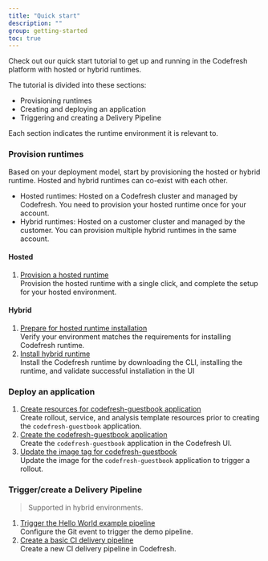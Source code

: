 ```yaml
---
title: "Quick start"
description: ""
group: getting-started
toc: true
---
```


Check out our quick start tutorial to get up and running in the Codefresh platform with hosted or hybrid runtimes.  

The tutorial is divided into these sections:
* Provisioning runtimes
* Creating and deploying an application
* Triggering and creating a Delivery Pipeline

Each section indicates the runtime environment it is relevant to.  

### Provision runtimes
Based on your deployment model, start by provisioning the hosted or hybrid runtime. Hosted and hybrid runtimes can co-exist with each other.

* Hosted runtimes: Hosted on a Codefresh cluster and managed by Codefresh. You need to provision your hosted runtime once for your account.
* Hybrid runtimes: Hosted on a customer cluster and managed by the customer. You can provision multiple hybrid runtimes in the same account.

#### Hosted 
1. [Provision a hosted runtime]({{site.baseurl}}/docs/getting-started/quick-start/install-hosted)  
  Provision the hosted runtime with a single click, and complete the setup for your hosted environment.  

#### Hybrid
1. [Prepare for hosted runtime installation]({{site.baseurl}}/docs/getting-started/quick-start/verify-requirements)  
  Verify your environment matches the requirements for installing Codefresh runtime.
1. [Install hybrid runtime]({{site.baseurl}}/docs/getting-started/quick-start/runtime)  
  Install the Codefresh runtime by downloading the CLI, installing the runtime, and validate successful installation in the UI

### Deploy an application

1. [Create resources for codefresh-guestbook application]({{site.baseurl}}/docs/getting-started/quick-start/create-app-specs)  
  Create rollout, service, and analysis template resources prior to creating the `codefresh-guestbook` application.
1. [Create the codefresh-guestbook application]({{site.baseurl}}/docs/getting-started/quick-start/create-app-ui)  
  Create the `codefresh-guestbook` application in the Codefresh UI.
1. [Update the image tag for codefresh-guestbook]({{site.baseurl}}/docs/getting-started/quick-start/create-app-ui)  
  Update the image for the `codefresh-guestbook` application to trigger a rollout.

### Trigger/create a Delivery Pipeline 
> Supported in hybrid environments.
1. [Trigger the Hello World example pipeline]({{site.baseurl}}/docs/getting-started/quick-start/hello-world)  
  Configure the Git event to trigger the demo pipeline. 
1. [Create a basic CI delivery pipeline]({{site.baseurl}}/docs/getting-started/quick-start/create-ci-pipeline)  
  Create a new CI delivery pipeline in Codefresh.

